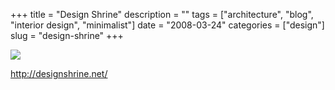 +++
title = "Design Shrine"
description = ""
tags = ["architecture", "blog", "interior design", "minimalist"]
date = "2008-03-24"
categories = ["design"]
slug = "design-shrine"
+++


 

  <div id="screens-thumbs" class="clearfix">
    <div class="txt-center" id="design-submission"><a href="http://designshrine.net/"><img id='bluga-thumbnail-786' class='bluga-thumbnail large' src='http://media.konigi.com/bluga/
wt47f276ada6b4d_0.jpg'/></a></div>  
  </div>   
<p><a href="http://designshrine.net/">http://designshrine.net/</a></p>




